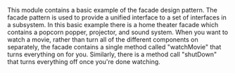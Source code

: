 This module contains a basic example of the facade design pattern.  The facade pattern is used to provide a unified interface to a set of interfaces in a subsystem.  In this basic example there is a home theater facade which contains a popcorn popper, projector, and sound system.  When you want to watch a movie, rather than turn all of the different components on separately, the facade contains a single method called "watchMovie" that turns everything on for you.  Similarly, there is a method call "shutDown" that turns everything off once you're done watching.